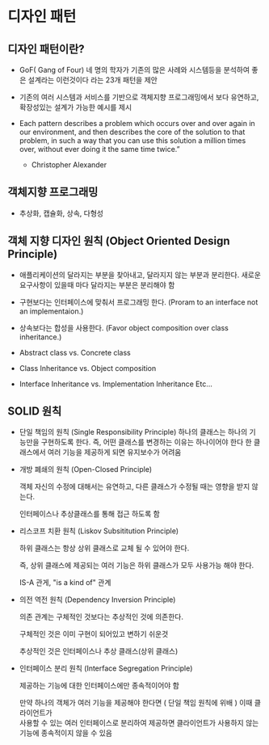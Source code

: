 # 디자인 패턴

## 디자인 패턴이란?

- GoF( Gang of Four) 네 명의 학자가 기존의 많은 사례와 시스템등을 분석하여 좋은 설계라는 이런것이다 라는 23개 패턴을 제안

- 기존의 여러 시스템과 서비스를 기반으로 객체지향 프로그래밍에서 보다 유연하고, 확장성있는 설계가 가능한 예시를 제시

-  Each pattern describes a problem which occurs over and over again in our environment, 
  and then describes the core of the solution to that problem, in such a way 
  that you can use this solution a million times over, without ever doing it the same time twice.”
   - Christopher Alexander


## 객체지향 프로그래밍 

- 추상화, 캡슐화, 상속, 다형성


## 객체 지향 디자인 원칙 (Object Oriented Design Principle)

- 애플리케이션의 달라지는 부분을 찾아내고, 달라지지 않는 부분과 분리한다.
 새로운 요구사항이 있을때 마다 달라지는 부분은 분리해야 함

- 구현보다는 인터페이스에 맞춰서 프로그래밍 한다.
(Proram to an interface not an implementaion.)

- 상속보다는 합성을 사용한다. 
(Favor object composition over class inheritance.)

- Abstract class vs. Concrete class

- Class Inheritance vs. Object composition

- Interface Inheritance vs. Implementation Inheritance Etc...


## SOLID 원칙

- 단일 책임의 원칙 (Single Responsibility Principle)
    하나의 클래스는 하나의 기능만을 구현하도록 한다. 즉, 어떤 클래스를 변경하는 이유는 하나이어야  한다
    한 클래스에서 여러 기능을 제공하게 되면 유지보수가 어려움

- 개방 폐쇄의 원칙 (Open-Closed Principle)

    객체 자신의 수정에 대해서는 유연하고, 다른 클래스가 수정될 때는 영향을 받지 않는다.

    인터페이스나 추상클래스를 통해 접근 하도록 함
  
- 리스코프 치환 원칙 (Liskov Subsititution Principle)

    하위 클래스는 항상 상위 클래스로 교체 될 수 있어야 한다.

    즉, 상위 클래스에 제공되는 여러 기능은 하위 클래스가 모두 사용가능 해야 한다.
    
    IS-A 관게, "is a kind of" 관계

- 의전 역전 원칙 (Dependency Inversion Principle)

    의존 관계는 구체적인 것보다는 추상적인 것에 의존한다.

    구체적인 것은 이미 구현이 되어있고 변하기 쉬운것

    추상적인 것은 인터페이스나 추상 클래스(상위 클래스)

- 인터페이스 분리 원칙 (Interface Segregation Principle)
  
    제공하는 기능에 대한 인터페이스에만 종속적이어야 함

    만약 하나의 객체가 여러 기능을 제공해야 한다면 ( 단일 책임 원칙에 위배 ) 이때 클라이언트가  
    사용할 수 있는 여러 인터페이스로 분리하여 제공하면 클라이언트가 사용하지 않는 기능에 
    종속적이지 않을 수 있음

